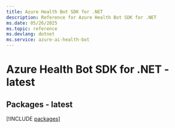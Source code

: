 ```yaml
---
title: Azure Health Bot SDK for .NET
description: Reference for Azure Health Bot SDK for .NET
ms.date: 05/26/2025
ms.topic: reference
ms.devlang: dotnet
ms.service: azure-ai-health-bot
---
```

# Azure Health Bot SDK for .NET - latest
## Packages - latest
[!INCLUDE [packages](health-bot-index.md)]